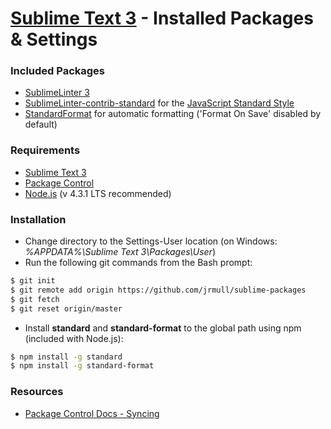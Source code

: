 # [Sublime Text 3] - Installed Packages & Settings

### Included Packages
  - [SublimeLinter 3]
  - [SublimeLinter-contrib-standard] for the [JavaScript Standard Style]
  - [StandardFormat] for automatic formatting ('Format On Save' disabled by default)

### Requirements

  - [Sublime Text 3]
  - [Package Control]
  - [Node.js] (v 4.3.1 LTS recommended)

### Installation
  - Change directory to the Settings-User location (on Windows: *%APPDATA%\Sublime Text 3\Packages\User*)
  - Run the following git commands from the Bash prompt:

```sh
$ git init
$ git remote add origin https://github.com/jrmull/sublime-packages
$ git fetch
$ git reset origin/master
```

  - Install **standard** and **standard-format** to the global path using npm (included with Node.js):

```sh
$ npm install -g standard
$ npm install -g standard-format
```

### Resources
  - [Package Control Docs - Syncing]


[JavaScript Standard Style]: <http://standardjs.com/>
[Node.js]: <https://nodejs.org>
[Package Control]: <https://packagecontrol.io/>
[Package Control Docs - Syncing]: <https://packagecontrol.io/docs/syncing>
[StandardFormat]: <https://github.com/bcomnes/sublime-standard-format>
[SublimeLinter 3]: <http://www.sublimelinter.com/>
[SublimeLinter-contrib-standard]: <https://github.com/Flet/SublimeLinter-contrib-standard>
[Sublime Text 3]: <https://www.sublimetext.com/>

